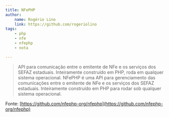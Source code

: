 ```yaml
---
title: NFePHP
author:
    name: Rogério Lino
    link: https://github.com/rogeriolino
tags:
    - php
    - nfe
    - nfephp
    - nota

---
```


>API para comunicação entre o emitente de NFe e os serviços dos SEFAZ estaduais. Inteiramente construído em PHP, roda em qualquer sistema operacional.
>NFePHP é uma API para gerenciamento das comunicações entre o emitente de NFe e os serviços dos SEFAZ estaduais. Inteiramente construído em PHP para rodar sob qualquer sistema operacional.

Fonte: [https://github.com/nfephp-org/nfephp](https://github.com/nfephp-org/nfephp)
